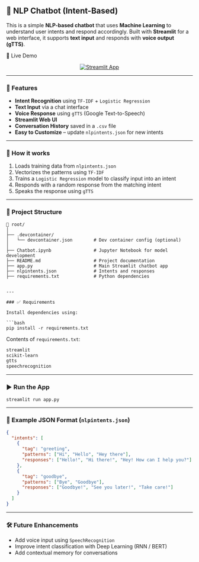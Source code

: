 ## 🤖 NLP Chatbot (Intent-Based)

This is a simple **NLP-based chatbot** that uses **Machine Learning** to understand user intents and respond accordingly. Built with **Streamlit** for a web interface, it supports **text input** and responds with **voice output (gTTS)**.

🔗 Live Demo
<p align="center">
  <a href="(https://chatbot-am6wggwizydzsdzkag8kyz.streamlit.app/)" target="_blank">
    <img src="https://img.shields.io/badge/Streamlit-Live_App-blue?style=for-the-badge&logo=streamlit" alt="Streamlit App">
  </a>
</p>


---

### 🚀 Features

- **Intent Recognition** using `TF-IDF` + `Logistic Regression`
- **Text Input** via a chat interface
- **Voice Response** using `gTTS` (Google Text-to-Speech)
- **Streamlit Web UI**
- **Conversation History** saved in a `.csv` file
- **Easy to Customize** – update `nlpintents.json` for new intents

---

### 🧠 How it works

1. Loads training data from `nlpintents.json`
2. Vectorizes the patterns using `TF-IDF`
3. Trains a `Logistic Regression` model to classify input into an intent
4. Responds with a random response from the matching intent
5. Speaks the response using `gTTS`

---

### 📂 Project Structure

```
📁 root/
│
├── .devcontainer/
│   └── devcontainer.json        # Dev container config (optional)
│
├── Chatbot.ipynb                # Jupyter Notebook for model development
├── README.md                    # Project documentation
├── app.py                       # Main Streamlit chatbot app
├── nlpintents.json              # Intents and responses
├── requirements.txt             # Python dependencies


---

### ✅ Requirements

Install dependencies using:

```bash
pip install -r requirements.txt
```

Contents of `requirements.txt`:

```txt
streamlit
scikit-learn
gtts
speechrecognition
```

---

### ▶️ Run the App

```bash
streamlit run app.py
```

---

### 📘 Example JSON Format (`nlpintents.json`)

```json
{
  "intents": [
    {
      "tag": "greeting",
      "patterns": ["Hi", "Hello", "Hey there"],
      "responses": ["Hello!", "Hi there!", "Hey! How can I help you?"]
    },
    {
      "tag": "goodbye",
      "patterns": ["Bye", "Goodbye"],
      "responses": ["Goodbye!", "See you later!", "Take care!"]
    }
  ]
}
```

---

### 🛠️ Future Enhancements

- Add voice input using `SpeechRecognition`
- Improve intent classification with Deep Learning (RNN / BERT)
- Add contextual memory for conversations
